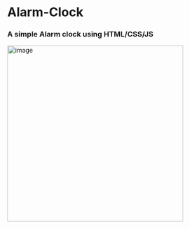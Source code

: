 # Alarm-Clock
<h3>A simple Alarm clock using HTML/CSS/JS</h3>
<img width="401" alt="image" src="https://user-images.githubusercontent.com/106760807/216060855-c2646e22-6e8a-46c3-b242-6a222fd9e94b.png">
